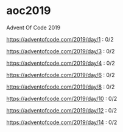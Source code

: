 # aoc2019
Advent Of Code 2019

https://adventofcode.com/2019/day/1 : 0/2

https://adventofcode.com/2019/day/3 : 0/2

https://adventofcode.com/2019/day/4 : 0/2

https://adventofcode.com/2019/day/6 : 0/2

https://adventofcode.com/2019/day/8 : 0/2

https://adventofcode.com/2019/day/10 : 0/2

https://adventofcode.com/2019/day/12 : 0/2

https://adventofcode.com/2019/day/14 : 0/2
